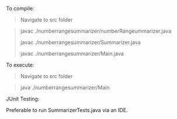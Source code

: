 To compile:
 > Navigate to src folder 
  
 > javac ./numberrangesummarizer/numberRangeummarizer.java 
 > 
 > javac ./numberrangesummarizer/Summarizer.java 
 > 
 > javac ./numberrangesummarizer/Main.java

To execute: 
 > Navigate to src folder 

 > java ./numberrangesummarizer/Main

JUnit Testing: 

Preferable to run SummarizerTests.java via an IDE.
